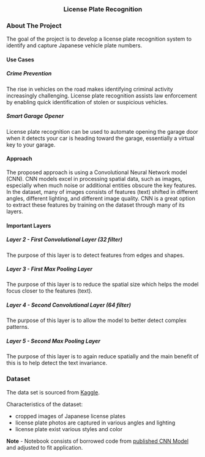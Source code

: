 <a name="readme-top"></a>

<div align="center">
  <h3 align="center">License Plate Recognition</h3>
</div>

<!-- ABOUT THE PROJECT -->

### About The Project

The goal of the project is to develop a license plate recognition system to identify and capture Japanese vehicle plate numbers.

#### Use Cases
##### Crime Prevention
The rise in vehicles on the road makes identifying criminal activity increasingly challenging. License plate recognition assists law enforcement by enabling quick identification of stolen or suspicious vehicles. 

##### Smart Garage Opener
License plate recognition can be used to automate opening the garage door when it detects your car is heading toward the garage, essentially a virtual key to your garage.

#### Approach
The proposed approach is using a Convolutional Neural Network model (CNN). CNN models excel in processing spatial data, such as images, especially when much noise or additional entities obscure the key features. In the dataset, many of images consists of features (text) shifted in different angles, different lighting, and different image quality. CNN is a great option to extract these features by training on the dataset through many of its layers.

#### Important Layers

##### Layer 2 - First Convolutional Layer (32 filter)

The purpose of this layer is to detect features from edges and shapes.

##### Layer 3 - First Max Pooling Layer

The purpose of this layer is to reduce the spatial size which helps the model focus closer to the features (text).

##### Layer 4 - Second Convolutional Layer (64 filter)

The purpose of this layer is to allow the model to better detect complex patterns.

##### Layer 5 - Second Max Pooling Layer

The purpose of this layer is to again reduce spatially and the main benefit of this is to help detect the text invariance.


### Dataset 

The data set is sourced from [Kaggle](https://www.kaggle.com/datasets/nickyazdani/license-plate-text-recognition-dataset).

Characteristics of the dataset:
- cropped images of Japanese license plates
- license plate photos are captured in various angles and lighting
- license plate exist various styles and color

**Note** - Notebook consists of borrowed code from [published CNN Model](https://keras.io/examples/vision/captcha_ocr/) and adjusted to fit application.